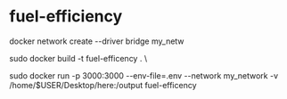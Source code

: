 # fuel-efficiency

 docker network create --driver bridge my_netw

sudo  docker build -t fuel-efficency . \

sudo  docker run -p 3000:3000 --env-file=.env --network my_network -v /home/$USER/Desktop/here:/output  fuel-efficency
